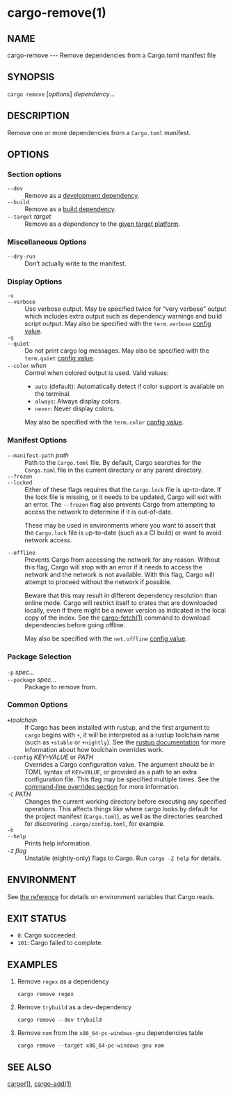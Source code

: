 # cargo-remove(1)



## NAME

cargo-remove --- Remove dependencies from a Cargo.toml manifest file

## SYNOPSIS

`cargo remove` [_options_] _dependency_...

## DESCRIPTION

Remove one or more dependencies from a `Cargo.toml` manifest.

## OPTIONS

### Section options

<dl>

<dt class="option-term" id="option-cargo-remove---dev"><a class="option-anchor" href="#option-cargo-remove---dev"></a><code>--dev</code></dt>
<dd class="option-desc">Remove as a <a href="../reference/specifying-dependencies.html#development-dependencies">development dependency</a>.</dd>


<dt class="option-term" id="option-cargo-remove---build"><a class="option-anchor" href="#option-cargo-remove---build"></a><code>--build</code></dt>
<dd class="option-desc">Remove as a <a href="../reference/specifying-dependencies.html#build-dependencies">build dependency</a>.</dd>


<dt class="option-term" id="option-cargo-remove---target"><a class="option-anchor" href="#option-cargo-remove---target"></a><code>--target</code> <em>target</em></dt>
<dd class="option-desc">Remove as a dependency to the <a href="../reference/specifying-dependencies.html#platform-specific-dependencies">given target platform</a>.</dd>


</dl>

### Miscellaneous Options

<dl>

<dt class="option-term" id="option-cargo-remove---dry-run"><a class="option-anchor" href="#option-cargo-remove---dry-run"></a><code>--dry-run</code></dt>
<dd class="option-desc">Don’t actually write to the manifest.</dd>


</dl>

### Display Options

<dl>
<dt class="option-term" id="option-cargo-remove--v"><a class="option-anchor" href="#option-cargo-remove--v"></a><code>-v</code></dt>
<dt class="option-term" id="option-cargo-remove---verbose"><a class="option-anchor" href="#option-cargo-remove---verbose"></a><code>--verbose</code></dt>
<dd class="option-desc">Use verbose output. May be specified twice for “very verbose” output which
includes extra output such as dependency warnings and build script output.
May also be specified with the <code>term.verbose</code>
<a href="../reference/config.html">config value</a>.</dd>


<dt class="option-term" id="option-cargo-remove--q"><a class="option-anchor" href="#option-cargo-remove--q"></a><code>-q</code></dt>
<dt class="option-term" id="option-cargo-remove---quiet"><a class="option-anchor" href="#option-cargo-remove---quiet"></a><code>--quiet</code></dt>
<dd class="option-desc">Do not print cargo log messages.
May also be specified with the <code>term.quiet</code>
<a href="../reference/config.html">config value</a>.</dd>


<dt class="option-term" id="option-cargo-remove---color"><a class="option-anchor" href="#option-cargo-remove---color"></a><code>--color</code> <em>when</em></dt>
<dd class="option-desc">Control when colored output is used. Valid values:</p>
<ul>
<li><code>auto</code> (default): Automatically detect if color support is available on the
terminal.</li>
<li><code>always</code>: Always display colors.</li>
<li><code>never</code>: Never display colors.</li>
</ul>
<p>May also be specified with the <code>term.color</code>
<a href="../reference/config.html">config value</a>.</dd>


</dl>

### Manifest Options

<dl>
<dt class="option-term" id="option-cargo-remove---manifest-path"><a class="option-anchor" href="#option-cargo-remove---manifest-path"></a><code>--manifest-path</code> <em>path</em></dt>
<dd class="option-desc">Path to the <code>Cargo.toml</code> file. By default, Cargo searches for the
<code>Cargo.toml</code> file in the current directory or any parent directory.</dd>



<dt class="option-term" id="option-cargo-remove---frozen"><a class="option-anchor" href="#option-cargo-remove---frozen"></a><code>--frozen</code></dt>
<dt class="option-term" id="option-cargo-remove---locked"><a class="option-anchor" href="#option-cargo-remove---locked"></a><code>--locked</code></dt>
<dd class="option-desc">Either of these flags requires that the <code>Cargo.lock</code> file is
up-to-date. If the lock file is missing, or it needs to be updated, Cargo will
exit with an error. The <code>--frozen</code> flag also prevents Cargo from
attempting to access the network to determine if it is out-of-date.</p>
<p>These may be used in environments where you want to assert that the
<code>Cargo.lock</code> file is up-to-date (such as a CI build) or want to avoid network
access.</dd>


<dt class="option-term" id="option-cargo-remove---offline"><a class="option-anchor" href="#option-cargo-remove---offline"></a><code>--offline</code></dt>
<dd class="option-desc">Prevents Cargo from accessing the network for any reason. Without this
flag, Cargo will stop with an error if it needs to access the network and
the network is not available. With this flag, Cargo will attempt to
proceed without the network if possible.</p>
<p>Beware that this may result in different dependency resolution than online
mode. Cargo will restrict itself to crates that are downloaded locally, even
if there might be a newer version as indicated in the local copy of the index.
See the <a href="cargo-fetch.html">cargo-fetch(1)</a> command to download dependencies before going
offline.</p>
<p>May also be specified with the <code>net.offline</code> <a href="../reference/config.html">config value</a>.</dd>


</dl>

### Package Selection

<dl>

<dt class="option-term" id="option-cargo-remove--p"><a class="option-anchor" href="#option-cargo-remove--p"></a><code>-p</code> <em>spec</em>…</dt>
<dt class="option-term" id="option-cargo-remove---package"><a class="option-anchor" href="#option-cargo-remove---package"></a><code>--package</code> <em>spec</em>…</dt>
<dd class="option-desc">Package to remove from.</dd>


</dl>

### Common Options

<dl>

<dt class="option-term" id="option-cargo-remove-+toolchain"><a class="option-anchor" href="#option-cargo-remove-+toolchain"></a><code>+</code><em>toolchain</em></dt>
<dd class="option-desc">If Cargo has been installed with rustup, and the first argument to <code>cargo</code>
begins with <code>+</code>, it will be interpreted as a rustup toolchain name (such
as <code>+stable</code> or <code>+nightly</code>).
See the <a href="https://rust-lang.github.io/rustup/overrides.html">rustup documentation</a>
for more information about how toolchain overrides work.</dd>


<dt class="option-term" id="option-cargo-remove---config"><a class="option-anchor" href="#option-cargo-remove---config"></a><code>--config</code> <em>KEY=VALUE</em> or <em>PATH</em></dt>
<dd class="option-desc">Overrides a Cargo configuration value. The argument should be in TOML syntax of <code>KEY=VALUE</code>,
or provided as a path to an extra configuration file. This flag may be specified multiple times.
See the <a href="../reference/config.html#command-line-overrides">command-line overrides section</a> for more information.</dd>


<dt class="option-term" id="option-cargo-remove--C"><a class="option-anchor" href="#option-cargo-remove--C"></a><code>-C</code> <em>PATH</em></dt>
<dd class="option-desc">Changes the current working directory before executing any specified operations. This affects
things like where cargo looks by default for the project manifest (<code>Cargo.toml</code>), as well as
the directories searched for discovering <code>.cargo/config.toml</code>, for example.</dd>


<dt class="option-term" id="option-cargo-remove--h"><a class="option-anchor" href="#option-cargo-remove--h"></a><code>-h</code></dt>
<dt class="option-term" id="option-cargo-remove---help"><a class="option-anchor" href="#option-cargo-remove---help"></a><code>--help</code></dt>
<dd class="option-desc">Prints help information.</dd>


<dt class="option-term" id="option-cargo-remove--Z"><a class="option-anchor" href="#option-cargo-remove--Z"></a><code>-Z</code> <em>flag</em></dt>
<dd class="option-desc">Unstable (nightly-only) flags to Cargo. Run <code>cargo -Z help</code> for details.</dd>


</dl>


## ENVIRONMENT

See [the reference](../reference/environment-variables.html) for
details on environment variables that Cargo reads.


## EXIT STATUS

* `0`: Cargo succeeded.
* `101`: Cargo failed to complete.


## EXAMPLES

1. Remove `regex` as a dependency

       cargo remove regex

2. Remove `trybuild` as a dev-dependency

       cargo remove --dev trybuild

3. Remove `nom` from the `x86_64-pc-windows-gnu` dependencies table

       cargo remove --target x86_64-pc-windows-gnu nom

## SEE ALSO
[cargo(1)](cargo.html), [cargo-add(1)](cargo-add.html)
